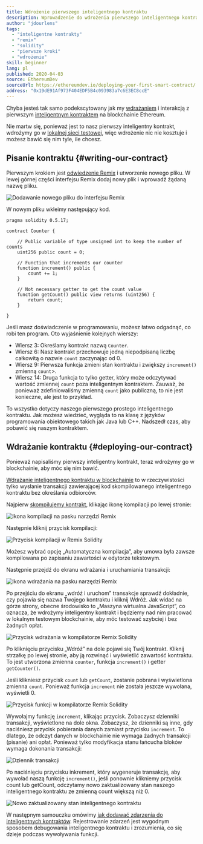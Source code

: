 ```yaml
---
title: Wdrożenie pierwszego inteligentnego kontraktu
description: Wprowadzenie do wdrożenia pierwszego inteligentnego kontraktu w sieci testowej Ethereum
author: "jdourlens"
tags:
  - "inteligentne kontrakty"
  - "remix"
  - "solidity"
  - "pierwsze kroki"
  - "wdrożenie"
skill: beginner
lang: pl
published: 2020-04-03
source: EthereumDev
sourceUrl: https://ethereumdev.io/deploying-your-first-smart-contract/
address: "0x19dE91Af973F404EDF5B4c093983a7c6E3EC8ccE"
---
```


Chyba jesteś tak samo podekscytowany jak my [wdrażaniem](/developers/docs/smart-contracts/deploying/) i interakcją z pierwszym [inteligentnym kontraktem](/developers/docs/smart-contracts/) na blockchainie Ethereum.

Nie martw się, ponieważ jest to nasz pierwszy inteligentny kontrakt, wdrożymy go w [lokalnej sieci testowej](/developers/docs/networks/), więc wdrożenie nic nie kosztuje i możesz bawić się nim tyle, ile chcesz.

## Pisanie kontraktu \{#writing-our-contract}

Pierwszym krokiem jest [odwiedzenie Remix](https://remix.ethereum.org/) i utworzenie nowego pliku. W lewej górnej części interfejsu Remix dodaj nowy plik i wprowadź żądaną nazwę pliku.

![Dodawanie nowego pliku do interfejsu Remix](./remix.png)

W nowym pliku wkleimy następujący kod.

```solidity
pragma solidity 0.5.17;

contract Counter {

    // Public variable of type unsigned int to keep the number of counts
    uint256 public count = 0;

    // Function that increments our counter
    function increment() public {
        count += 1;
    }

    // Not necessary getter to get the count value
    function getCount() public view returns (uint256) {
        return count;
    }

}
```

Jeśli masz doświadczenie w programowaniu, możesz łatwo odgadnąć, co robi ten program. Oto wyjaśnienie kolejnych wierszy:

- Wiersz 3: Określamy kontrakt nazwą `Counter`.
- Wiersz 6: Nasz kontrakt przechowuje jedną niepodpisaną liczbę całkowitą o nazwie `count` zaczynając od 0.
- Wiersz 9: Pierwsza funkcja zmieni stan kontraktu i zwiększy `increment()` zmienną `count`>.
- Wiersz 14: Druga funkcja to tylko getter, który może odczytywać wartość zmiennej `count` poza inteligentnym kontraktem. Zauważ, że ponieważ zdefiniowaliśmy zmienną `count` jako publiczną, to nie jest konieczne, ale jest to przykład.

To wszystko dotyczy naszego pierwszego prostego inteligentnego kontraktu. Jak możesz wiedzieć, wygląda to na klasę z języków programowania obiektowego takich jak Java lub C++. Nadszedł czas, aby pobawić się naszym kontraktem.

## Wdrażanie kontraktu \{#deploying-our-contract}

Ponieważ napisaliśmy pierwszy inteligentny kontrakt, teraz wdrożymy go w blockchainie, aby móc się nim bawić.

[Wdrażanie inteligentnego kontraktu w blockchainie](/developers/docs/smart-contracts/deploying/) to w rzeczywistości tylko wysłanie transakcji zawierającej kod skompilowanego inteligentnego kontraktu bez określania odbiorców.

Najpierw [skompilujemy kontrakt](/developers/docs/smart-contracts/compiling/), klikając ikonę kompilacji po lewej stronie:

![Ikona kompilacji na pasku narzędzi Remix](./remix-compile-button.png)

Następnie kliknij przycisk kompilacji:

![Przycisk kompilacji w Remix Solidity](./remix-compile.png)

Możesz wybrać opcję „Automatyczna kompilacja”, aby umowa była zawsze kompilowana po zapisaniu zawartości w edytorze tekstowym.

Następnie przejdź do ekranu wdrażania i uruchamiania transakcji:

![Ikona wdrażania na pasku narzędzi Remix](./remix-deploy.png)

Po przejściu do ekranu „wdróż i uruchom” transakcje sprawdź dokładnie, czy pojawia się nazwa Twojego kontraktu i kliknij Wdróż. Jak widać na górze strony, obecne środowisko to „Maszyna wirtualna JavaScript”, co oznacza, że ​​wdrożymy inteligentny kontrakt i będziemy nad nim pracować w lokalnym testowym blockchainie, aby móc testować szybciej i bez żadnych opłat.

![Przycisk wdrażania w kompilatorze Remix Solidity](./remix-deploy.png)

Po kliknięciu przycisku „Wdróż” na dole pojawi się Twój kontrakt. Kliknij strzałkę po lewej stronie, aby ją rozwinąć i wyświetlić zawartość kontraktu. To jest utworzona zmienna `counter`, funkcja `increment()` i getter `getCounter()`.

Jeśli klikniesz przycisk `count` lub `getCount`, zostanie pobrana i wyświetlona zmienna `count`. Ponieważ funkcja `increment` nie została jeszcze wywołana, wyświetli 0.

![Przycisk funkcji w kompilatorze Remix Solidity](./remix-function-button.png)

Wywołajmy funkcję `increment`, klikając przycisk. Zobaczysz dzienniki transakcji, wyświetlone na dole okna. Zobaczysz, że dzienniki są inne, gdy naciśniesz przycisk pobierania danych zamiast przycisku `increment`. To dlatego, że odczyt danych w blockchainie nie wymaga żadnych transakcji (pisanie) ani opłat. Ponieważ tylko modyfikacja stanu łańcucha bloków wymaga dokonania transakcji:

![Dziennik transakcji](./transaction-log.png)

Po naciśnięciu przycisku inkrement, który wygeneruje transakcję, aby wywołać naszą funkcję `increment()`, jeśli ponownie klikniemy przycisk count lub getCount, odczytamy nowo zaktualizowany stan naszego inteligentnego kontraktu ze zmienną count większą niż 0.

![Nowo zaktualizowany stan inteligentnego kontraktu](./updated-state.png)

W następnym samouczku omówimy [jak dodawać zdarzenia do inteligentnych kontraktów](/developers/tutorials/logging-events-smart-contracts/). Rejestrowanie zdarzeń jest wygodnym sposobem debugowania inteligentnego kontraktu i zrozumienia, co się dzieje podczas wywoływania funkcji.
